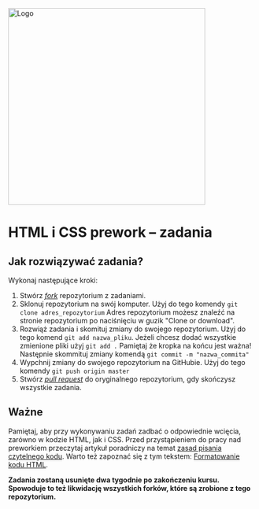 <img alt="Logo" src="http://coderslab.pl/svg/logo-coderslab.svg" width="400">

#  HTML i CSS prework &ndash; zadania

## Jak rozwiązywać zadania?

Wykonaj następujące kroki:

1. Stwórz [*fork*](https://guides.github.com/activities/forking/) repozytorium z zadaniami.
2. Sklonuj repozytorium na swój komputer. Użyj do tego komendy `git clone adres_repozytorium`
Adres repozytorium możesz znaleźć na stronie repozytorium po naciśnięciu w guzik "Clone or download".
3. Rozwiąż zadania i skomituj zmiany do swojego repozytorium. Użyj do tego komend `git add nazwa_pliku`.
Jeżeli chcesz dodać wszystkie zmienione pliki użyj `git add .` 
Pamiętaj że kropka na końcu jest ważna!
Następnie skommituj zmiany komendą `git commit -m "nazwa_commita"`
4. Wypchnij zmiany do swojego repozytorium na GitHubie.  Użyj do tego komendy `git push origin master`
5. Stwórz [*pull request*](https://help.github.com/articles/creating-a-pull-request) do oryginalnego repozytorium, gdy skończysz wszystkie zadania.

## Ważne

Pamiętaj, aby przy wykonywaniu zadań zadbać o odpowiednie wcięcia, zarówno w kodzie HTML, jak i CSS. Przed przystąpieniem do pracy nad preworkiem przeczytaj artykuł poradniczy na temat [zasad pisania czytelnego kodu](http://coderslab.pl/blog/dobre-praktyki/zasady-pisania-czytelnego-kodu-czyli-o-kulturze-programisty). Warto też zapoznać się z tym tekstem: [Formatowanie kodu HTML](https://www.granneman.com/webdev/coding/formatting-and-indenting-your-html/).


**Zadania zostaną usunięte dwa tygodnie po zakończeniu kursu. Spowoduje to też likwidację wszystkich forków, które są zrobione z tego repozytorium.**
